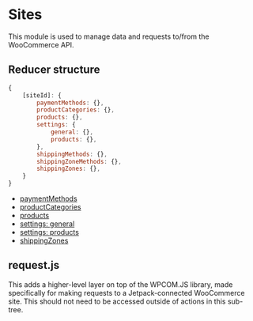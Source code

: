 Sites
=====

This module is used to manage data and requests to/from the WooCommerce API. 

## Reducer structure

```js
{
	[siteId]: {
		paymentMethods: {},
		productCategories: {},
		products: {},
		settings: {
			general: {},
			products: {},
		},
		shippingMethods: {},
		shippingZoneMethods: {},
		shippingZones: {},
	}
}
```

- [paymentMethods](payment-methods/README.md)
- [productCategories](product-categories/README.md)
- [products](products/README.md)
- [settings: general](settings/general/README.md)
- [settings: products](settings/products/README.md)
- [shippingZones](shipping-zones/README.md)

## request.js

This adds a higher-level layer on top of the WPCOM.JS library, made specifically for making requests to a Jetpack-connected WooCommerce site. This should not need to be accessed outside of actions in this sub-tree.
